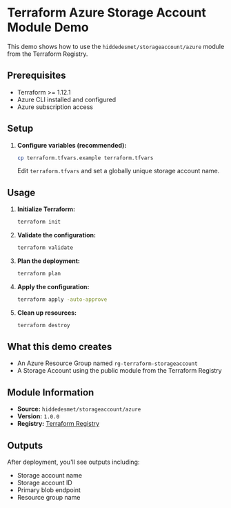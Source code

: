 # Terraform Azure Storage Account Module Demo

This demo shows how to use the `hiddedesmet/storageaccount/azure` module from the Terraform Registry.

## Prerequisites

- Terraform >= 1.12.1
- Azure CLI installed and configured
- Azure subscription access

## Setup

1. **Configure variables (recommended):**
   ```bash
   cp terraform.tfvars.example terraform.tfvars
   ```
   Edit `terraform.tfvars` and set a globally unique storage account name.

## Usage

1. **Initialize Terraform:**
   ```bash
   terraform init
   ```

2. **Validate the configuration:**
   ```bash
   terraform validate
   ```

3. **Plan the deployment:**
   ```bash
   terraform plan
   ```

4. **Apply the configuration:**
   ```bash
   terraform apply -auto-approve
   ```

5. **Clean up resources:**
   ```bash
   terraform destroy
   ```

## What this demo creates

- An Azure Resource Group named `rg-terraform-storageaccount`
- A Storage Account using the public module from the Terraform Registry

## Module Information

- **Source:** `hiddedesmet/storageaccount/azure`
- **Version:** `1.0.0`
- **Registry:** [Terraform Registry](https://registry.terraform.io/modules/hiddedesmet/storageaccount/azure/1.0.0)

## Outputs

After deployment, you'll see outputs including:
- Storage account name
- Storage account ID
- Primary blob endpoint
- Resource group name